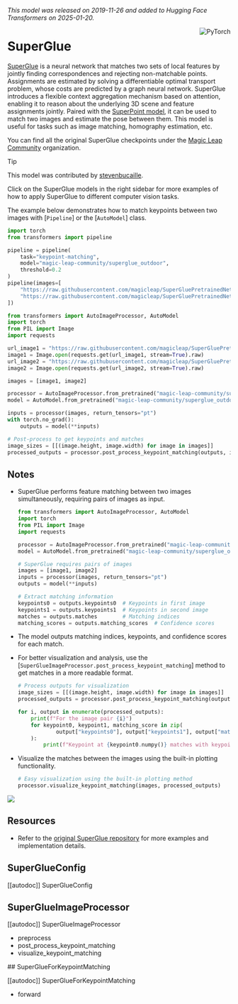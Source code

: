 <!--Copyright 2024 The HuggingFace Team. All rights reserved.

Licensed under the MIT License; you may not use this file except in compliance with
the License.

Unless required by applicable law or agreed to in writing, software distributed under the License is distributed on
an "AS IS" BASIS, WITHOUT WARRANTIES OR CONDITIONS OF ANY KIND, either express or implied. See the License for the
specific language governing permissions and limitations under the License.

⚠️ Note that this file is in Markdown but contain specific syntax for our doc-builder (similar to MDX) that may not be
rendered properly in your Markdown viewer.

-->
*This model was released on 2019-11-26 and added to Hugging Face Transformers on 2025-01-20.*

<div style="float: right;">
    <div class="flex flex-wrap space-x-1">
        <img alt="PyTorch" src="https://img.shields.io/badge/PyTorch-DE3412?style=flat&logo=pytorch&logoColor=white" >
    </div>
</div>

# SuperGlue

[SuperGlue](https://huggingface.co/papers/1911.11763) is a neural network that matches two sets of local features by jointly finding correspondences and rejecting non-matchable points. Assignments are estimated by solving a differentiable optimal transport problem, whose costs are predicted by a graph neural network. SuperGlue introduces a flexible context aggregation mechanism based on attention, enabling it to reason about the underlying 3D scene and feature assignments jointly. Paired with the [SuperPoint model](https://huggingface.co/magic-leap-community/superpoint), it can be used to match two images and estimate the pose between them. This model is useful for tasks such as image matching, homography estimation, etc.

You can find all the original SuperGlue checkpoints under the [Magic Leap Community](https://huggingface.co/magic-leap-community) organization.

> [!TIP]
> This model was contributed by [stevenbucaille](https://huggingface.co/stevenbucaille).
>
> Click on the SuperGlue models in the right sidebar for more examples of how to apply SuperGlue to different computer vision tasks.

The example below demonstrates how to match keypoints between two images with [`Pipeline`] or the [`AutoModel`] class.

<hfoptions id="usage">
<hfoption id="Pipeline">

```py
import torch
from transformers import pipeline

pipeline = pipeline(
    task="keypoint-matching",
    model="magic-leap-community/superglue_outdoor",
    threshold=0.2
)
pipeline(images=[
    "https://raw.githubusercontent.com/magicleap/SuperGluePretrainedNetwork/refs/heads/master/assets/phototourism_sample_images/united_states_capitol_98169888_3347710852.jpg",
    "https://raw.githubusercontent.com/magicleap/SuperGluePretrainedNetwork/refs/heads/master/assets/phototourism_sample_images/united_states_capitol_26757027_6717084061.jpg"
])
```

</hfoption>
<hfoption id="AutoModel">

```py
from transformers import AutoImageProcessor, AutoModel
import torch
from PIL import Image
import requests

url_image1 = "https://raw.githubusercontent.com/magicleap/SuperGluePretrainedNetwork/refs/heads/master/assets/phototourism_sample_images/united_states_capitol_98169888_3347710852.jpg"
image1 = Image.open(requests.get(url_image1, stream=True).raw)
url_image2 = "https://raw.githubusercontent.com/magicleap/SuperGluePretrainedNetwork/refs/heads/master/assets/phototourism_sample_images/united_states_capitol_26757027_6717084061.jpg"
image2 = Image.open(requests.get(url_image2, stream=True).raw)

images = [image1, image2]

processor = AutoImageProcessor.from_pretrained("magic-leap-community/superglue_outdoor")
model = AutoModel.from_pretrained("magic-leap-community/superglue_outdoor")

inputs = processor(images, return_tensors="pt")
with torch.no_grad():
    outputs = model(**inputs)

# Post-process to get keypoints and matches
image_sizes = [[(image.height, image.width) for image in images]]
processed_outputs = processor.post_process_keypoint_matching(outputs, image_sizes, threshold=0.2)
```

</hfoption>
</hfoptions>

## Notes

- SuperGlue performs feature matching between two images simultaneously, requiring pairs of images as input.

    ```python
    from transformers import AutoImageProcessor, AutoModel
    import torch
    from PIL import Image
    import requests
    
    processor = AutoImageProcessor.from_pretrained("magic-leap-community/superglue_outdoor")
    model = AutoModel.from_pretrained("magic-leap-community/superglue_outdoor")
    
    # SuperGlue requires pairs of images
    images = [image1, image2]
    inputs = processor(images, return_tensors="pt")
    outputs = model(**inputs)
    
    # Extract matching information
    keypoints0 = outputs.keypoints0  # Keypoints in first image
    keypoints1 = outputs.keypoints1  # Keypoints in second image
    matches = outputs.matches        # Matching indices
    matching_scores = outputs.matching_scores  # Confidence scores
    ```

- The model outputs matching indices, keypoints, and confidence scores for each match.
- For better visualization and analysis, use the [`SuperGlueImageProcessor.post_process_keypoint_matching`] method to get matches in a more readable format.

    ```py
    # Process outputs for visualization
    image_sizes = [[(image.height, image.width) for image in images]]
    processed_outputs = processor.post_process_keypoint_matching(outputs, image_sizes, threshold=0.2)
    
    for i, output in enumerate(processed_outputs):
        print(f"For the image pair {i}")
        for keypoint0, keypoint1, matching_score in zip(
                output["keypoints0"], output["keypoints1"], output["matching_scores"]
        ):
            print(f"Keypoint at {keypoint0.numpy()} matches with keypoint at {keypoint1.numpy()} with score {matching_score}")
    ```

- Visualize the matches between the images using the built-in plotting functionality.

    ```py
    # Easy visualization using the built-in plotting method
    processor.visualize_keypoint_matching(images, processed_outputs)
    ```

<div class="flex justify-center">
    <img src="https://cdn-uploads.huggingface.co/production/uploads/632885ba1558dac67c440aa8/01ZYaLB1NL5XdA8u7yCo4.png">
</div>

## Resources

- Refer to the [original SuperGlue repository](https://github.com/magicleap/SuperGluePretrainedNetwork) for more examples and implementation details.

## SuperGlueConfig

[[autodoc]] SuperGlueConfig

## SuperGlueImageProcessor

[[autodoc]] SuperGlueImageProcessor

- preprocess
- post_process_keypoint_matching
- visualize_keypoint_matching

<frameworkcontent>
<pt>
## SuperGlueForKeypointMatching

[[autodoc]] SuperGlueForKeypointMatching

- forward

</pt>
</frameworkcontent>